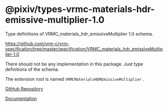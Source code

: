 # @pixiv/types-vrmc-materials-hdr-emissive-multiplier-1.0

Type definitions of VRMC_materials_hdr_emissiveMultiplier 1.0 schema.

https://github.com/vrm-c/vrm-specification/tree/master/specification/VRMC_materials_hdr_emissiveMultiplier-1.0

There should not be any implementation in this package. Just type definitions of the schema.

The extension root is named `VRMCMaterialsHDREmissiveMultiplier` .

[GitHub Repository](https://github.com/pixiv/three-vrm/tree/dev/packages/types-vrmc-materials-hdr-emissive-multiplier-1.0)

[Documentation](https://pixiv.github.io/three-vrm/packages/types-vrmc-materials-hdr-emissive-multiplier-1.0/docs)
